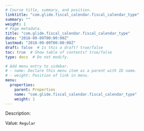 ```yaml
---
# Course title, summary, and position.
linktitle: "com.glide.fiscal_calendar.fiscal_calendar_type"
summary: ""
weight: 1
# Page metadata.
title: "com.glide.fiscal_calendar.fiscal_calendar_type"
date: "2018-09-09T00:00:00Z"
lastmod: "2018-09-09T00:00:00Z"
draft: false  # Is this a draft? true/false
toc: true  # Show table of contents? true/false
type: docs  # Do not modify.

# Add menu entry to sidebar.
# - name: Declare this menu item as a parent with ID name.
# - weight: Position of link in menu.
menu:
  properties:
    parent: Properties
    name: "com.glide.fiscal_calendar.fiscal_calendar_type"
    weight: 1
---
```


Description: 


Value: `Regular`